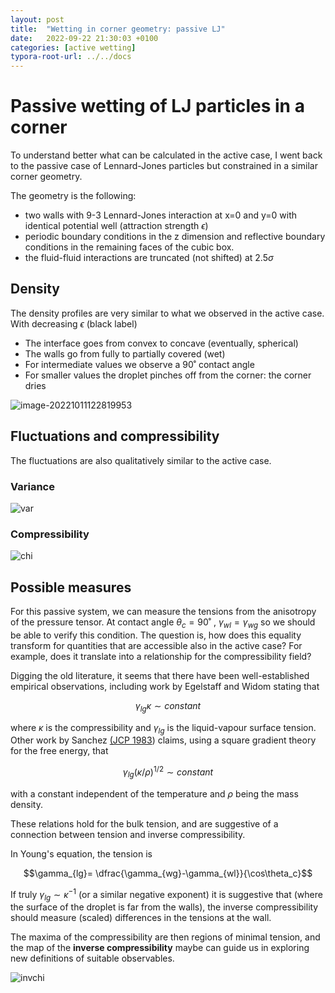 ```yaml
---
layout: post
title:  "Wetting in corner geometry: passive LJ"
date:   2022-09-22 21:30:03 +0100
categories: [active wetting]
typora-root-url: ../../docs
---
```


# Passive wetting of LJ particles in a corner

To understand better what can be calculated in the active case, I went back to the passive case of Lennard-Jones particles but constrained in a similar corner geometry.

The geometry is the following: 

- two walls with 9-3 Lennard-Jones interaction at x=0 and y=0 with identical potential well (attraction strength $\epsilon$)
- periodic boundary conditions in the z dimension and reflective boundary conditions in the remaining faces of the cubic box. 
- the fluid-fluid interactions are truncated (not shifted) at $2.5\sigma$

 ## Density

The density profiles are very similar to what we observed in the active case. With decreasing $\epsilon$ (black label) 

- The interface goes from convex to concave (eventually, spherical)
- The walls go from fully to partially covered (wet)
- For intermediate values we observe a 90˚ contact angle
- For smaller values the droplet pinches off from the corner: the corner dries

![image-20221011122819953](/images/LJcorner/rhos.png)

## Fluctuations and compressibility

The fluctuations are also qualitatively similar to the active case. 

### Variance

![var](/images/LJcorner/vars.png)



### Compressibility 

![chi](/images/LJcorner/chis.png)





## Possible measures

For this passive system, we can measure the tensions from the anisotropy of the pressure tensor. At contact angle $\theta_c = 90˚$ , $\gamma_{wl}=\gamma_{wg}$ so we should be able to verify this condition. The question is, how does this equality transform for quantities that are accessible also in the active case? For example, does it translate into a relationship for the compressibility field?

Digging the old literature, it seems that there have been well-established empirical observations, including work by  Egelstaff and Widom stating that 

$$\gamma_{lg}\kappa\sim constant$$

where $\kappa$ is the compressibility and $\gamma_{lg}$  is the liquid-vapour surface tension. Other work by Sanchez [(JCP 1983](https://aip.scitation.org/doi/pdf/10.1063/1.445536)) claims, using a square gradient theory for the free energy, that

$$\gamma_{lg}(\kappa/\rho)^{1/2}\sim constant$$

with a constant independent of the temperature and $\rho$ being the mass density.

These relations hold for the bulk tension, and are suggestive of a connection between tension and inverse compressibility.

In Young's equation, the tension is

$$\gamma_{lg}= \dfrac{\gamma_{wg}-\gamma_{wl}}{\cos\theta_c}$$

If truly $\gamma_{lg}\sim \kappa^{-1}$ (or a similar negative exponent) it is suggestive that (where the surface of the droplet is far from the walls), the inverse compressibility should measure (scaled) differences in the tensions at the wall.

The maxima of the compressibility are then regions of minimal tension, and the map of the **inverse compressibility** maybe can guide us in exploring new definitions of suitable observables.   

![invchi](/images/LJcorner/invchi.png)
